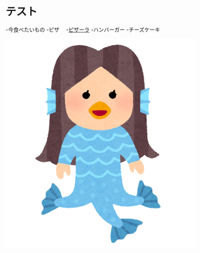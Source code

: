 # テスト 

-今食べたいもの
 -ピザ
 　-[ピザーラ](https://www.pizza-la.co.jp/)
 -ハンバーガー
 -チーズケーキ
 
![アマビエです](./amabie.png  "アマビエ") 
